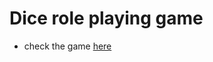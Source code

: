 # Dice role playing game

- check the game [here](https://mohammedabusamra.github.io/role-playing-game/)
